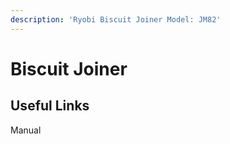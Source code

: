 ```yaml
---
description: 'Ryobi Biscuit Joiner Model: JM82'
---
```


# Biscuit Joiner



## Useful Links

Manual

